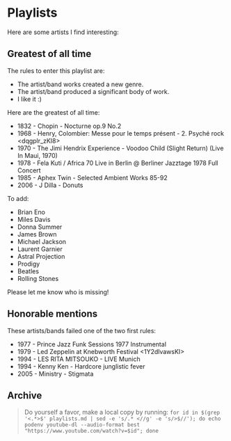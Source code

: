 # Playlists

Here are some artists I find interesting:

## Greatest of all time

The rules to enter this playlist are:

- The artist/band works created a new genre.
- The artist/band produced a significant body of work.
- I like it :)

Here are the greatest of all time:

- 1832 - Chopin - Nocturne op.9 No.2
- 1968 - Henry, Colombier: Messe pour le temps présent - 2. Psyché rock <dqgplr_zKI8>
- 1970 - The Jimi Hendrix Experience - Voodoo Child (Slight Return) (Live In Maui, 1970) <qFfnlYbFEiE>
- 1978 - Fela Kuti / Africa 70 Live in Berlin @ Berliner Jazztage 1978 Full Concert <FsY--sUhPHo>
- 1985 - Aphex Twin - Selected Ambient Works 85-92 <Xw5AiRVqfqk>
- 2006 - J Dilla - Donuts <crZF0YNORIY>

To add:

- Brian Eno
- Miles Davis
- Donna Summer
- James Brown
- Michael Jackson
- Laurent Garnier
- Astral Projection
- Prodigy
- Beatles
- Rolling Stones

Please let me know who is missing!

## Honorable mentions

These artists/bands failed one of the two first rules:

- 1977 - Prince Jazz Funk Sessions 1977 Instrumental <cOc2MzvqbN0>
- 1979 - Led Zeppelin at Knebworth Festival <1Y2dlvawsKI>
- 1994 - LES RITA MITSOUKO - LIVE Munich <wJrtDhTEMWU>
- 1994 - Kenny Ken - Hardcore junglistic fever <XDY4zshzeaY>
- 2005 - Ministry - Stigmata <qxaPj19VnRA>


## Archive

> Do yourself a favor, make a local copy by running:
> `for id in $(grep '<.*>$' playlists.md | sed -e 's/.* <//g' -e 's/>$//'); do echo podenv youtube-dl --audio-format best "https://www.youtube.com/watch?v=$id"; done`
